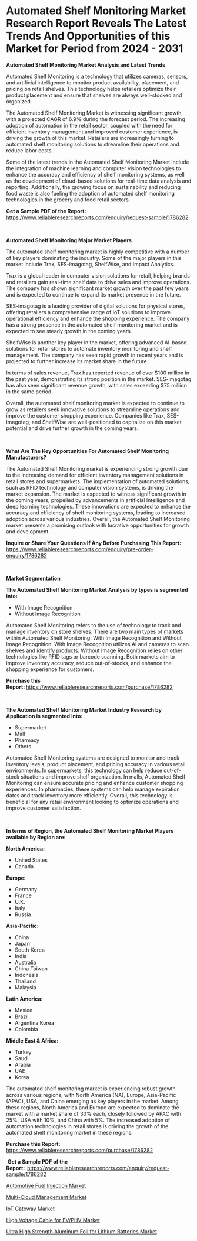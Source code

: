 <p><h1>Automated Shelf Monitoring Market Research Report Reveals The Latest Trends And Opportunities of this Market for Period from 2024 - 2031</h1></p><p><strong>Automated Shelf Monitoring Market Analysis and Latest Trends</strong></p>
<p><p>Automated Shelf Monitoring is a technology that utilizes cameras, sensors, and artificial intelligence to monitor product availability, placement, and pricing on retail shelves. This technology helps retailers optimize their product placement and ensure that shelves are always well-stocked and organized.</p><p>The Automated Shelf Monitoring Market is witnessing significant growth, with a projected CAGR of 6.9% during the forecast period. The increasing adoption of automation in the retail sector, coupled with the need for efficient inventory management and improved customer experience, is driving the growth of this market. Retailers are increasingly turning to automated shelf monitoring solutions to streamline their operations and reduce labor costs.</p><p>Some of the latest trends in the Automated Shelf Monitoring Market include the integration of machine learning and computer vision technologies to enhance the accuracy and efficiency of shelf monitoring systems, as well as the development of cloud-based solutions for real-time data analysis and reporting. Additionally, the growing focus on sustainability and reducing food waste is also fueling the adoption of automated shelf monitoring technologies in the grocery and food retail sectors.</p></p>
<p><strong>Get a Sample PDF of the Report:&nbsp;</strong> <a href="https://www.reliableresearchreports.com/enquiry/request-sample/1786282">https://www.reliableresearchreports.com/enquiry/request-sample/1786282</a></p>
<p>&nbsp;</p>
<p><strong>Automated Shelf Monitoring Major Market Players</strong></p>
<p><p>The automated shelf monitoring market is highly competitive with a number of key players dominating the industry. Some of the major players in this market include Trax, SES-imagotag, ShelfWise, and Impact Analytics.</p><p>Trax is a global leader in computer vision solutions for retail, helping brands and retailers gain real-time shelf data to drive sales and improve operations. The company has shown significant market growth over the past few years and is expected to continue to expand its market presence in the future.</p><p>SES-imagotag is a leading provider of digital solutions for physical stores, offering retailers a comprehensive range of IoT solutions to improve operational efficiency and enhance the shopping experience. The company has a strong presence in the automated shelf monitoring market and is expected to see steady growth in the coming years.</p><p>ShelfWise is another key player in the market, offering advanced AI-based solutions for retail stores to automate inventory monitoring and shelf management. The company has seen rapid growth in recent years and is projected to further increase its market share in the future.</p><p>In terms of sales revenue, Trax has reported revenue of over $100 million in the past year, demonstrating its strong position in the market. SES-imagotag has also seen significant revenue growth, with sales exceeding $75 million in the same period.</p><p>Overall, the automated shelf monitoring market is expected to continue to grow as retailers seek innovative solutions to streamline operations and improve the customer shopping experience. Companies like Trax, SES-imagotag, and ShelfWise are well-positioned to capitalize on this market potential and drive further growth in the coming years.</p></p>
<p>&nbsp;</p>
<p><strong>What Are The Key Opportunities For Automated Shelf Monitoring Manufacturers?</strong></p>
<p><p>The Automated Shelf Monitoring market is experiencing strong growth due to the increasing demand for efficient inventory management solutions in retail stores and supermarkets. The implementation of automated solutions, such as RFID technology and computer vision systems, is driving the market expansion. The market is expected to witness significant growth in the coming years, propelled by advancements in artificial intelligence and deep learning technologies. These innovations are expected to enhance the accuracy and efficiency of shelf monitoring systems, leading to increased adoption across various industries. Overall, the Automated Shelf Monitoring market presents a promising outlook with lucrative opportunities for growth and development.</p></p>
<p><strong>Inquire or Share Your Questions If Any Before Purchasing This Report:</strong> <a href="https://www.reliableresearchreports.com/enquiry/pre-order-enquiry/1786282">https://www.reliableresearchreports.com/enquiry/pre-order-enquiry/1786282</a></p>
<p>&nbsp;</p>
<p><strong>Market Segmentation</strong></p>
<p><strong>The Automated Shelf Monitoring Market Analysis by types is segmented into:</strong></p>
<p><ul><li>With Image Recognition</li><li>Without Image Recognition</li></ul></p>
<p><p>Automated Shelf Monitoring refers to the use of technology to track and manage inventory on store shelves. There are two main types of markets within Automated Shelf Monitoring: With Image Recognition and Without Image Recognition. With Image Recognition utilizes AI and cameras to scan shelves and identify products. Without Image Recognition relies on other technologies like RFID tags or barcode scanning. Both markets aim to improve inventory accuracy, reduce out-of-stocks, and enhance the shopping experience for customers.</p></p>
<p><strong>Purchase this Report:&nbsp;</strong><a href="https://www.reliableresearchreports.com/purchase/1786282">https://www.reliableresearchreports.com/purchase/1786282</a></p>
<p>&nbsp;</p>
<p><strong>The Automated Shelf Monitoring Market Industry Research by Application is segmented into:</strong></p>
<p><ul><li>Supermarket</li><li>Mall</li><li>Pharmacy</li><li>Others</li></ul></p>
<p><p>Automated Shelf Monitoring systems are designed to monitor and track inventory levels, product placement, and pricing accuracy in various retail environments. In supermarkets, this technology can help reduce out-of-stock situations and improve shelf organization. In malls, Automated Shelf Monitoring can ensure accurate pricing and enhance customer shopping experiences. In pharmacies, these systems can help manage expiration dates and track inventory more efficiently. Overall, this technology is beneficial for any retail environment looking to optimize operations and improve customer satisfaction.</p></p>
<p>&nbsp;</p>
<p><strong>In terms of Region, the Automated Shelf Monitoring Market Players available by Region are:</strong></p>
<p>
    <p> <strong> North America: </strong>
        <ul>
            <li>United States</li>
            <li>Canada</li>
        </ul>
        </p> 
    <p> <strong> Europe: </strong>
        <ul>
            <li>Germany</li>
            <li>France</li>
            <li>U.K.</li>
            <li>Italy</li>
            <li>Russia</li>
        </ul>
        </p> 
    <p> <strong> Asia-Pacific: </strong>
        <ul>
            <li>China</li>
            <li>Japan</li>
            <li>South Korea</li>
            <li>India</li>
            <li>Australia</li>
            <li>China Taiwan</li>
            <li>Indonesia</li>
            <li>Thailand</li>
            <li>Malaysia</li>
        </ul>
        </p> 
    <p> <strong> Latin America: </strong>
        <ul>
            <li>Mexico</li>
            <li>Brazil</li>
            <li>Argentina Korea</li>
            <li>Colombia</li>
        </ul>
        </p> 
    <p> <strong> Middle East & Africa: </strong>
        <ul>
            <li>Turkey</li>
            <li>Saudi</li>
            <li>Arabia</li>
            <li>UAE</li>
            <li>Korea</li>
        </ul>
    </p>
    </p>
<p><p>The automated shelf monitoring market is experiencing robust growth across various regions, with North America (NA), Europe, Asia-Pacific (APAC), USA, and China emerging as key players in the market. Among these regions, North America and Europe are expected to dominate the market with a market share of 30% each, closely followed by APAC with 25%, USA with 10%, and China with 5%. The increased adoption of automation technologies in retail stores is driving the growth of the automated shelf monitoring market in these regions.</p></p>
<p><strong>Purchase this Report: </strong><a href="https://www.reliableresearchreports.com/purchase/1786282">https://www.reliableresearchreports.com/purchase/1786282</a></p>
<p>&nbsp;<strong>Get a Sample PDF of the Report:&nbsp;&nbsp;</strong><a href="https://www.reliableresearchreports.com/enquiry/request-sample/1786282">https://www.reliableresearchreports.com/enquiry/request-sample/1786282</a></p>
<p><strong></strong></p>
<p><p><a href="https://medium.com/@deniseharvey70/automotive-fuel-injection-market-size-market-outlook-and-market-forecast-2024-to-2031-6f8a51bbc135">Automotive Fuel Injection Market</a></p><p><a href="https://medium.com/@catherinemartinez15/multi-cloud-management-nbsp-market-focuses-on-market-share-size-and-projected-forecast-till-2031-df286d35e66e">Multi-Cloud Management Market</a></p><p><a href="https://medium.com/@loririce03/iot-gateway-market-insights-into-market-cagr-market-trends-and-growth-strategies-ee4565382f86">IoT Gateway Market</a></p><p><a href="https://github.com/lbird53714/Market-Research-Report-List-3/blob/main/high-voltage-cable-for-evphv-market.md">High Voltage Cable for EV/PHV Market</a></p><p><a href="https://github.com/biheemgalvinlouises6hokrh3h/Market-Research-Report-List-1/blob/main/ultra-high-strength-aluminum-foil-for-lithium-batteries-market.md">Ultra High Strength Aluminum Foil for Lithium Batteries Market</a></p></p>